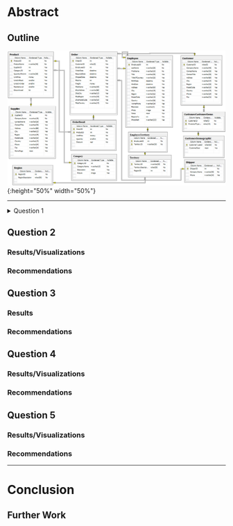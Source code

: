 # Abstract



## Outline

![This is alt text](images/Northwind_ERD.png){:height="50%" width="50%"}

-------------------


<details><summary>Question 1</summary>
    
## Question 1
### Results/Visualizations
### Recommendations

</details>


## Question 2
### Results/Visualizations
### Recommendations



## Question 3
### Results
### Recommendations



## Question 4
### Results/Visualizations
### Recommendations



## Question 5
### Results/Visualizations
### Recommendations
--------------------
# Conclusion

## Further Work